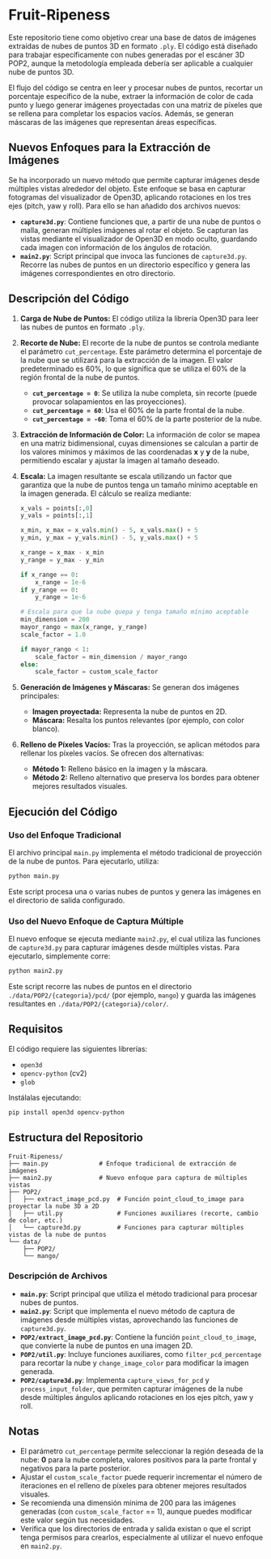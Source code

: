 # Fruit-Ripeness

Este repositorio tiene como objetivo crear una base de datos de imágenes extraídas de nubes de puntos 3D en formato `.ply`. El código está diseñado para trabajar específicamente con nubes generadas por el escáner 3D POP2, aunque la metodología empleada debería ser aplicable a cualquier nube de puntos 3D.

El flujo del código se centra en leer y procesar nubes de puntos, recortar un porcentaje específico de la nube, extraer la información de color de cada punto y luego generar imágenes proyectadas con una matriz de píxeles que se rellena para completar los espacios vacíos. Además, se generan máscaras de las imágenes que representan áreas específicas.

## Nuevos Enfoques para la Extracción de Imágenes

Se ha incorporado un nuevo método que permite capturar imágenes desde múltiples vistas alrededor del objeto. Este enfoque se basa en capturar fotogramas del visualizador de Open3D, aplicando rotaciones en los tres ejes (pitch, yaw y roll). Para ello se han añadido dos archivos nuevos:

- **`capture3d.py`**: Contiene funciones que, a partir de una nube de puntos o malla, generan múltiples imágenes al rotar el objeto. Se capturan las vistas mediante el visualizador de Open3D en modo oculto, guardando cada imagen con información de los ángulos de rotación.
- **`main2.py`**: Script principal que invoca las funciones de `capture3d.py`. Recorre las nubes de puntos en un directorio específico y genera las imágenes correspondientes en otro directorio.

## Descripción del Código

1. **Carga de Nube de Puntos:**
   El código utiliza la librería Open3D para leer las nubes de puntos en formato `.ply`.

2. **Recorte de Nube:**
   El recorte de la nube de puntos se controla mediante el parámetro `cut_percentage`. Este parámetro determina el porcentaje de la nube que se utilizará para la extracción de la imagen. El valor predeterminado es 60%, lo que significa que se utiliza el 60% de la región frontal de la nube de puntos.
   
   - **`cut_percentage = 0`**: Se utiliza la nube completa, sin recorte (puede provocar solapamientos en las proyecciones).
   - **`cut_percentage = 60`**: Usa el 60% de la parte frontal de la nube.
   - **`cut_percentage = -60`**: Toma el 60% de la parte posterior de la nube.

3. **Extracción de Información de Color:**
   La información de color se mapea en una matriz bidimensional, cuyas dimensiones se calculan a partir de los valores mínimos y máximos de las coordenadas **x** y **y** de la nube, permitiendo escalar y ajustar la imagen al tamaño deseado.

4. **Escala:**
   La imagen resultante se escala utilizando un factor que garantiza que la nube de puntos tenga un tamaño mínimo aceptable en la imagen generada. El cálculo se realiza mediante:

   ```python
   x_vals = points[:,0]
   y_vals = points[:,1]

   x_min, x_max = x_vals.min() - 5, x_vals.max() + 5
   y_min, y_max = y_vals.min() - 5, y_vals.max() + 5

   x_range = x_max - x_min
   y_range = y_max - y_min

   if x_range == 0:
       x_range = 1e-6
   if y_range == 0:
       y_range = 1e-6

   # Escala para que la nube quepa y tenga tamaño mínimo aceptable
   min_dimension = 200
   mayor_rango = max(x_range, y_range)
   scale_factor = 1.0

   if mayor_rango < 1:
       scale_factor = min_dimension / mayor_rango
   else:
       scale_factor = custom_scale_factor
   ```

5. **Generación de Imágenes y Máscaras:**
   Se generan dos imágenes principales:
   - **Imagen proyectada:** Representa la nube de puntos en 2D.
   - **Máscara:** Resalta los puntos relevantes (por ejemplo, con color blanco).

6. **Relleno de Píxeles Vacíos:**
   Tras la proyección, se aplican métodos para rellenar los píxeles vacíos. Se ofrecen dos alternativas:
   - **Método 1:** Relleno básico en la imagen y la máscara.
   - **Método 2:** Relleno alternativo que preserva los bordes para obtener mejores resultados visuales.

## Ejecución del Código

### Uso del Enfoque Tradicional

El archivo principal `main.py` implementa el método tradicional de proyección de la nube de puntos. Para ejecutarlo, utiliza:

```bash
python main.py
```

Este script procesa una o varias nubes de puntos y genera las imágenes en el directorio de salida configurado.

### Uso del Nuevo Enfoque de Captura Múltiple

El nuevo enfoque se ejecuta mediante `main2.py`, el cual utiliza las funciones de `capture3d.py` para capturar imágenes desde múltiples vistas. Para ejecutarlo, simplemente corre:

```bash
python main2.py
```

Este script recorre las nubes de puntos en el directorio `./data/POP2/{categoria}/pcd/` (por ejemplo, `mango`) y guarda las imágenes resultantes en `./data/POP2/{categoria}/color/`.

## Requisitos

El código requiere las siguientes librerías:

- `open3d`
- `opencv-python` (cv2)
- `glob`

Instálalas ejecutando:

```bash
pip install open3d opencv-python
```

## Estructura del Repositorio

```
Fruit-Ripeness/
├── main.py              # Enfoque tradicional de extracción de imágenes
├── main2.py             # Nuevo enfoque para captura de múltiples vistas
├── POP2/
│   ├── extract_image_pcd.py  # Función point_cloud_to_image para proyectar la nube 3D a 2D
│   ├── util.py               # Funciones auxiliares (recorte, cambio de color, etc.)
│   └── capture3d.py          # Funciones para capturar múltiples vistas de la nube de puntos
└── data/
    ├── POP2/
    └── mango/
```

### Descripción de Archivos

- **`main.py`**: Script principal que utiliza el método tradicional para procesar nubes de puntos.
- **`main2.py`**: Script que implementa el nuevo método de captura de imágenes desde múltiples vistas, aprovechando las funciones de `capture3d.py`.
- **`POP2/extract_image_pcd.py`**: Contiene la función `point_cloud_to_image`, que convierte la nube de puntos en una imagen 2D.
- **`POP2/util.py`**: Incluye funciones auxiliares, como `filter_pcd_percentage` para recortar la nube y `change_image_color` para modificar la imagen generada.
- **`POP2/capture3d.py`**: Implementa `capture_views_for_pcd` y `process_input_folder`, que permiten capturar imágenes de la nube desde múltiples ángulos aplicando rotaciones en los ejes pitch, yaw y roll.

## Notas

- El parámetro `cut_percentage` permite seleccionar la región deseada de la nube: **0** para la nube completa, valores positivos para la parte frontal y negativos para la parte posterior.
- Ajustar el `custom_scale_factor` puede requerir incrementar el número de iteraciones en el relleno de píxeles para obtener mejores resultados visuales.
- Se recomienda una dimensión mínima de 200 para las imágenes generadas (con `custom_scale_factor` == 1), aunque puedes modificar este valor según tus necesidades.
- Verifica que los directorios de entrada y salida existan o que el script tenga permisos para crearlos, especialmente al utilizar el nuevo enfoque en `main2.py`.
